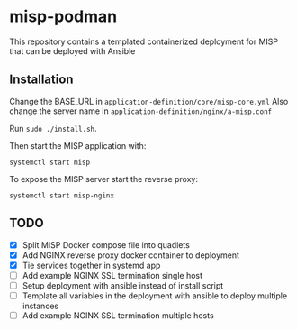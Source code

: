 # misp-podman
This repository contains a templated containerized deployment for MISP that can be deployed with Ansible


## Installation

Change the BASE\_URL in `application-definition/core/misp-core.yml`
Also change the server name in `application-definition/nginx/a-misp.conf`

Run `sudo ./install.sh`.

Then start the MISP application with: 

`systemctl start misp`

To expose the MISP server start the reverse proxy:

`systemctl start misp-nginx`

## TODO
- [x] Split MISP Docker compose file into quadlets
- [x] Add NGINX reverse proxy docker container to deployment
- [x] Tie services together in systemd app
- [ ] Add example NGINX SSL termination single host
- [ ] Setup deployment with ansible instead of install script
- [ ] Template all variables in the deployment with ansible to deploy multiple instances  
- [ ] Add example NGINX SSL termination multiple hosts
